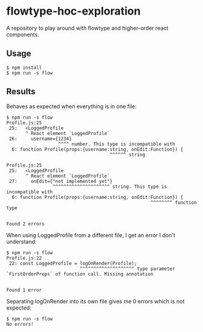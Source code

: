 # flowtype-hoc-exploration
A repository to play around with flowtype and higher-order react components.

## Usage

    $ npm install
    $ npm run -s flow

## Results

Behaves as expected when everything is in one file:

    $ npm run -s flow
    Profile.js:25
     25:   <LoggedProfile
           ^ React element `LoggedProfile`
     26:     username={1234}
                       ^^^^ number. This type is incompatible with
      6: function Profile(props:{username:string, onEdit:Function}) {
                                          ^^^^^^ string

    Profile.js:25
     25:   <LoggedProfile
           ^ React element `LoggedProfile`
     27:     onEdit={"not implemented yet"}
                     ^^^^^^^^^^^^^^^^^^^^^ string. This type is incompatible with
      6: function Profile(props:{username:string, onEdit:Function}) {
                                                         ^^^^^^^^ function type


    Found 2 errors

When using LoggedProfile from a different file, I get an error I don't understand:

    $ npm run -s flow
    Profile.js:22
     22: const LoggedProfile = logOnRender(Profile);
                               ^^^^^^^^^^^^^^^^^^^^ type parameter `FirstOrderProps` of function call. Missing annotation


    Found 1 error

Separating logOnRender into its own file gives me 0 errors which is not expected:

    $ npm run -s flow
    No errors!
